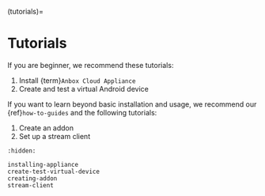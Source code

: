 (tutorials)=
# Tutorials

If you are beginner, we recommend these tutorials:

1. Install {term}`Anbox Cloud Appliance`
2. Create and test a virtual Android device

If you want to learn beyond basic installation and usage, we recommend our {ref}`how-to-guides` and the following tutorials:

1. Create an addon
2. Set up a stream client

```{toctree}
:hidden:

installing-appliance
create-test-virtual-device
creating-addon
stream-client
```
